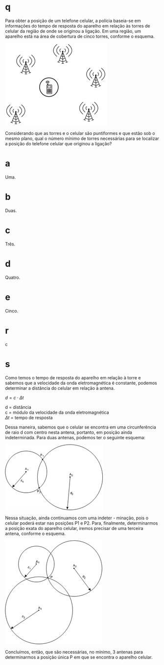 # q
Para obter a posição de um telefone celular, a polícia baseia-se em informações do tempo de resposta do aparelho em relação às torres de celular da região de onde se originou a ligação. Em uma região, um aparelho está na área de cobertura de cinco torres, conforme o esquema.

![](ad07683c-93d1-33ff-99d4-bdf3860140a7.png)

Considerando que as torres e o celular são puntiformes e que estão sob o mesmo plano, qual o número mínimo de torres necessárias para se localizar a posição do telefone celular que originou a ligação?

# a
Uma.

# b
Duas.

# c
Três.

# d
Quatro.

# e
Cinco.

# r
c

# s
Como temos o tempo de resposta do aparelho em relação à torre e sabemos que a velocidade da onda eletromagnética é constante, podemos determinar a distância do celular em relação à antena.

$d = c \cdot \Delta t$

d = distância\
c = módulo da velocidade da onda eletromagnética\
$\Delta t$ = tempo de resposta

Dessa maneira, sabemos que o celular se encontra em uma circunferência de raio d com centro nesta antena, portanto, em posição ainda indeterminada. Para duas antenas, podemos ter o seguinte esquema:

![](96b77307-291f-c2b2-663a-13858a67c5ef.png)

Nessa situação, ainda continuamos com uma indeter - minação, pois o celular poderá estar nas posições P1 e P2. Para, finalmente, determinarmos a posição exata do aparelho celular, iremos precisar de uma terceira antena, conforme o esquema.

![](dabe107e-90b9-019c-9424-0d094b3d1764.png)

Concluímos, então, que são necessárias, no mínimo, 3 antenas para determinarmos a posição única P em que se encontra o aparelho celular.
